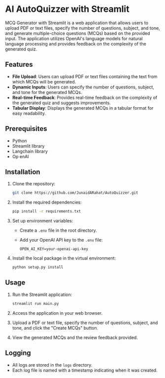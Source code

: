 


# AI AutoQuizzer with Streamlit

MCQ Generator with Streamlit is a web application that allows users to upload PDF or text files, specify the number of questions, subject, and tone, and generate multiple-choice questions (MCQs) based on the provided input. The application utilizes OpenAI's language models for natural language processing and provides feedback on the complexity of the generated quiz.

## Features

- **File Upload**: Users can upload PDF or text files containing the text from which MCQs will be generated.
- **Dynamic Inputs**: Users can specify the number of questions, subject, and tone for the generated MCQs.
- **Real-time Feedback**: Provides real-time feedback on the complexity of the generated quiz and suggests improvements.
- **Tabular Display**: Displays the generated MCQs in a tabular format for easy readability.

## Prerequisites

- Python 
- Streamlit library
- Langchain library
- Op enAI  

## Installation

1. Clone the repository:

    ```bash
    git clone https://github.com/JunaidARahat/AutoQuizzer.git
    ```

2. Install the required dependencies:

    ```bash
    pip install -r requirements.txt
    ```

3. Set up environment variables:

    - Create a `.env` file in the root directory.
    - Add your OpenAI API key to the `.env` file:

        ```plaintext
        OPEN_AI_KEY=your-openai-api-key
        ```

4. Install the local package in the virtual environment:

    ```bash
    python setup.py install
    ```

## Usage

1. Run the Streamlit application:

    ```bash
    streamlit run main.py
    ```

2. Access the application in your web browser.

3. Upload a PDF or text file, specify the number of questions, subject, and tone, and click the "Create MCQs" button.

4. View the generated MCQs and the review feedback provided.

## Logging

- All logs are stored in the `logs` directory.
- Each log file is named with a timestamp indicating when it was created.
